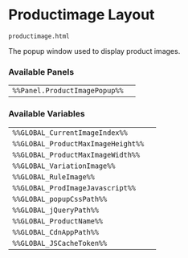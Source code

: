 # Productimage Layout

`productimage.html`

The popup window used to display product images.

### Available Panels
|||
|---|---|
| `%%Panel.ProductImagePopup%%` |

### Available Variables
|||
|---|---|
| `%%GLOBAL_CurrentImageIndex%%` |
| `%%GLOBAL_ProductMaxImageHeight%%` |
| `%%GLOBAL_ProductMaxImageWidth%%` |
| `%%GLOBAL_VariationImage%%` |
| `%%GLOBAL_RuleImage%%` |
| `%%GLOBAL_ProdImageJavascript%%` |
| `%%GLOBAL_popupCssPath%%` |
| `%%GLOBAL_jQueryPath%%` |
| `%%GLOBAL_ProductName%%` |
| `%%GLOBAL_CdnAppPath%%` |
| `%%GLOBAL_JSCacheToken%%` |
